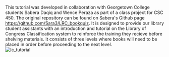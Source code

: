 This tutorial was developed in collaboration with Georgetown College students Sabera Daqiq and Wence Peraza as part of a class project for CSC 450.  The original repository can be found on Sabera's Github page https://github.com/Sara3/LRC_bookquiz.  It is designed to provide our library student assistants with an introduction and tutorial on the Library of Congress Classification system to reinforce the training they recieve before shelving materials.  It consists of three levels where books will need to be placed in order before proceeding to the next level.  
![lc_tutorial](https://cloud.githubusercontent.com/assets/1258900/16992010/a6586ee6-4e6b-11e6-949e-9ecdb8453b8d.png)
